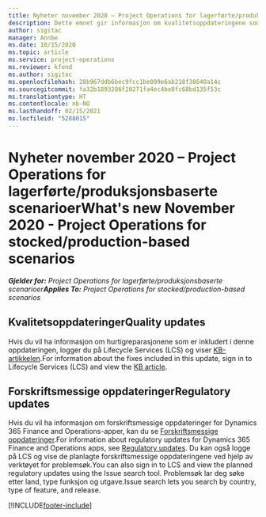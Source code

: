 ```yaml
---
title: Nyheter november 2020 – Project Operations for lagerførte/produksjonsbaserte scenarioer
description: Dette emnet gir informasjon om kvalitetsoppdateringene som er tilgjengelige i november 2020-versjonen av Project Operations for lagerførte/produksjonsbaserte scenarioer.
author: sigitac
manager: Annbe
ms.date: 10/15/2020
ms.topic: article
ms.service: project-operations
ms.reviewer: kfend
ms.author: sigitac
ms.openlocfilehash: 28b967ddb6bec9fcc1be099e6ab218f38640a14c
ms.sourcegitcommit: fa32b1893286f20271fa4ec4be8fc68bd135f53c
ms.translationtype: HT
ms.contentlocale: nb-NO
ms.lasthandoff: 02/15/2021
ms.locfileid: "5288015"
---
```

# <a name="whats-new-november-2020---project-operations-for-stockedproduction-based-scenarios"></a><span data-ttu-id="ffd18-103">Nyheter november 2020 – Project Operations for lagerførte/produksjonsbaserte scenarioer</span><span class="sxs-lookup"><span data-stu-id="ffd18-103">What's new November 2020 - Project Operations for stocked/production-based scenarios</span></span>

<span data-ttu-id="ffd18-104">_**Gjelder for:** Project Operations for lagerførte/produksjonsbaserte scenarioer_</span><span class="sxs-lookup"><span data-stu-id="ffd18-104">_**Applies To:** Project Operations for stocked/production-based scenarios_</span></span>

## <a name="quality-updates"></a><span data-ttu-id="ffd18-105">Kvalitetsoppdateringer</span><span class="sxs-lookup"><span data-stu-id="ffd18-105">Quality updates</span></span>

<span data-ttu-id="ffd18-106">Hvis du vil ha informasjon om hurtigreparasjonene som er inkludert i denne oppdateringen, logger du på Lifecycle Services (LCS) og viser [KB-artikkelen](https://fix.lcs.dynamics.com/Issue/Details?bugId=488609&amp;dbType=3&amp;qc=8251e8e1d5e2386de850599926c1adc3fec8e2ba25308036d22cdfe0a1c28fc7).</span><span class="sxs-lookup"><span data-stu-id="ffd18-106">For information about the fixes included in this update, sign in to Lifecycle Services (LCS) and view the [KB article](https://fix.lcs.dynamics.com/Issue/Details?bugId=488609&amp;dbType=3&amp;qc=8251e8e1d5e2386de850599926c1adc3fec8e2ba25308036d22cdfe0a1c28fc7).</span></span>

## <a name="regulatory-updates"></a><span data-ttu-id="ffd18-107">Forskriftsmessige oppdateringer</span><span class="sxs-lookup"><span data-stu-id="ffd18-107">Regulatory updates</span></span>

<span data-ttu-id="ffd18-108">Hvis du vil ha informasjon om forskriftsmessige oppdateringer for Dynamics 365 Finance and Operations-apper, kan du se [Forskriftsmessige oppdateringer](https://docs.microsoft.com/dynamics365/finance/localizations/regulatory-updates).</span><span class="sxs-lookup"><span data-stu-id="ffd18-108">For information about regulatory updates for Dynamics 365 Finance and Operations apps, see [Regulatory updates](https://docs.microsoft.com/dynamics365/finance/localizations/regulatory-updates).</span></span> <span data-ttu-id="ffd18-109">Du kan også logge på LCS og vise de planlagte forskriftsmessige oppdateringene ved hjelp av verktøyet for problemsøk.</span><span class="sxs-lookup"><span data-stu-id="ffd18-109">You can also sign in to LCS and view the planned regulatory updates using the Issue search tool.</span></span> <span data-ttu-id="ffd18-110">Problemsøk lar deg søke etter land, type funksjon og utgave.</span><span class="sxs-lookup"><span data-stu-id="ffd18-110">Issue search lets you search by country, type of feature, and release.</span></span>


[!INCLUDE[footer-include](../../includes/footer-banner.md)]